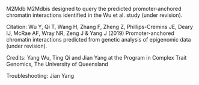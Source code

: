 M2Mdb
M2Mdbis designed to query the predicted promoter-anchored chromatin interactions identified in the Wu et al. study (under revision).

Citation: Wu Y, Qi T, Wang H, Zhang F, Zheng Z, Phillips-Cremins JE, Deary IJ, McRae AF, Wray NR, Zeng J & Yang J (2019) Promoter-anchored chromatin interactions predicted from genetic analysis of epigenomic data (under revision).

Credits: Yang Wu, Ting Qi and Jian Yang at the Program in Complex Trait Genomics, The University of Queensland

Troubleshooting: Jian Yang
